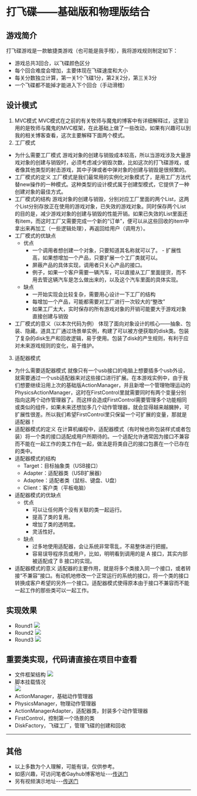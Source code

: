 # 打飞碟——基础版和物理版结合
## 游戏简介
打飞碟游戏是一款敏捷类游戏（也可能是我手残），我将游戏规则制定如下：
- 游戏总共3回合，以飞碟颜色区分
- 每个回合难度会增加，主要体现在飞碟速度和大小
- 每关分数独立计算，第一关1个飞碟1分，第2关2分，第三关3分
- 一个飞碟都不能掉才能进入下个回合（手动滑稽）
## 设计模式
1. MVC模式
MVC模式在之前的有关牧师与魔鬼的博客中有详细解释过，这里沿用的是牧师与魔鬼的MVC框架，在此基础上做了一些改动，如果有兴趣可以到我的相关博客查看，这次主要解释下面两个模式。
2. 工厂模式
- 为什么需要工厂模式
游戏对象的创建与销毁成本较高，所以当游戏涉及大量游戏对象的创建与销毁时，必须考虑减少销毁次数，比如这次的打飞碟游戏，或者像其他类型的射击游戏，其中子弹或者中弹对象的创建与销毁是很频繁的。
- 工厂模式的定义
工厂模式是我们最常用的实例化对象模式了，是用工厂方法代替new操作的一种模式。这种类型的设计模式属于创建型模式，它提供了一种创建对象的最佳方式。
- 工厂模式的结构
游戏对象的创建与销毁，分别对应工厂里面的两个List，这两个List分别存放正在使用的游戏对象，已失效的游戏对象。同时保存两个List的目的是，减少游戏对象的创建与销毁的性能开销。如果已失效的List里面还有item，而这时工厂又需要完成一个新的“订单”，便可以从这些回收的item中拿出来再加工（一些逻辑处理），再返回给用户（调用方）。  
- 工厂模式的优缺点
    - 优点 
        - 一个调用者想创建一个对象，只要知道其名称就可以了。 - 扩展性高，如果想增加一个产品，只要扩展一个工厂类就可以。 
        - 屏蔽产品的具体实现，调用者只关心产品的接口。
        - 例子，如果一个客户需要一辆汽车，可以直接从工厂里面提货，而不用去管这辆汽车是怎么做出来的，以及这个汽车里面的具体实现。
    - 缺点
        - 一开始实现会比较复杂，需要用心设计一下工厂的结构
        - 每增加一个产品，可能都需要对工厂进行一次较大的“整改”
        - 如果工厂太大，实时保存的所有游戏对象的开销可能要大于游戏对象直接创建与销毁
- 工厂模式的意义（以本次代码为例）
体现了面向对象设计的核心——抽象、包装、隐藏。道具工厂通过场景单实例，构建了可以被方便获取的disk类。包装了复杂的disk生产和回收逻辑，易于使用。包装了disk的产生规则，有利于应对未来游戏规则的变化，易于维护。
3. 适配器模式
- 为什么需要适配器模式
就像只有一个usb接口的电脑上想要插多个usb外设，就需要通过一个usb适配器来对这些接口进行扩展。在本游戏实例中，由于我们想要继续沿用上次的基础版ActionManager，并且新增一个管理物理运动的PhysicsActionManager，这时在FirstControl里就需要同时有两个变量分别指向这两个动作管理器了。而这样会造成FirstControl需要管理多个功能相同或类似的组件，如果未来还想加多几个动作管理器，就会显得越来越臃肿，可扩展性很差。所以我们希望FirstControl里只保留一个可扩展的变量，那就是适配器！
- 适配器模式的定义
在计算机编程中，适配器模式（有时候也称包装样式或者包装）将一个类的接口适配成用户所期待的。一个适配允许通常因为接口不兼容而不能在一起工作的类工作在一起，做法是将类自己的接口包裹在一个已存在的类中。
- 适配器模式的结构
    - Target：目标抽象类（USB接口）
    - Adapter：适配器类（USB扩展器）
    - Adaptee：适配者类（鼠标、键盘、U盘）
    - Client：客户类（平板电脑）
- 适配器模式的优缺点
    - 优点
        - 可以让任何两个没有关联的类一起运行。 
        - 提高了类的复用。 
        - 增加了类的透明度。 
        - 灵活性好。
    - 缺点  
        - 过多地使用适配器，会让系统非常零乱，不易整体进行把握。
        - 容易误导程序员或用户，比如，明明看到调用的是 A 接口，其实内部被适配成了 B 接口的实现。 
- 适配器模式的意义
适配器的主要作用，就是将多个类接入同一个接口，或者转接“不兼容”接口。有动机地修改一个正常运行的系统的接口，将一个类的接口转换成客户希望的另外一个接口。适配器模式使得原本由于接口不兼容而不能一起工作的那些类可以一起工作。

## 实现效果
- Round1
![](round1.jpg)
- Round2
![](round2.jpg)
- Round3
![](round3.jpg)

## 重要类实现，代码请直接在项目中查看
- 文件框架结构
![](file.jpg)
- 脚本挂载情况  
![](script.jpg)
- ActionManager，基础动作管理器
- PhysicsManager，物理动作管理器
- ActionManagerAdapter，适配器类，封装多个动作管理器
- FirstControl，控制第一个场景的类
- DiskFactory，飞碟工厂，管理飞碟的创建和回收

---
## 其他
- 以上多数为个人理解，可能有误，仅供参考。
- 如感兴趣，可访问笔者Gayhub博客地址---[传送门](https://gitgiter.github.io/2018/04/24/Unity3d-hw5-%E6%89%93%E9%A3%9E%E7%A2%9F-%E6%B7%B7%E5%90%88%E7%89%88/)
- 另有视频演示地址---[传送门](https://www.bilibili.com/video/av22528884/)
---